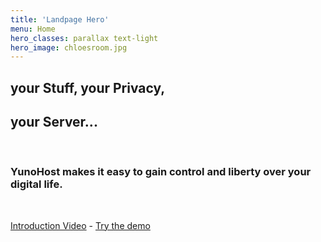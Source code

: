 ```yaml
---
title: 'Landpage Hero'
menu: Home
hero_classes: parallax text-light
hero_image: chloesroom.jpg
---
```


## your **Stuff**, your **Privacy**,  
## your **Server**...

</br>

### **YunoHost** makes it easy to gain control and liberty over your digital life.

</br>

[Introduction Video](https://eliegavoty.fr/testou/#apps) - [Try the demo](https://learn.getgrav.org?classes=btn,btn-primary,btn-lg&target=_blank)




